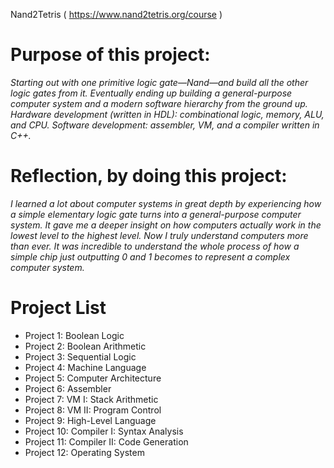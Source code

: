 Nand2Tetris ( https://www.nand2tetris.org/course )

# Purpose of this project:
*Starting out with one primitive logic gate—Nand—and build all the other logic gates from it.*
*Eventually ending up building a general-purpose computer system and a modern software hierarchy from the ground up.*
*Hardware development (written in HDL): combinational logic, memory, ALU, and CPU.*
*Software development: assembler, VM, and a compiler written in C++.*

# Reflection, by doing this project:
*I learned a lot about computer systems in great depth by experiencing how a simple elementary logic gate turns into a general-purpose computer system.*
*It gave me a deeper insight on how computers actually work in the lowest level to the highest level. Now I truly understand computers more than ever.*
*It was incredible to understand the whole process of how a simple chip just outputting 0 and 1 becomes to represent a complex computer system.*

# Project List
* Project 1: Boolean Logic
* Project 2: Boolean Arithmetic
* Project 3: Sequential Logic   
* Project 4: Machine Language 
* Project 5: Computer Architecture  
* Project 6: Assembler   
* Project 7: VM I: Stack Arithmetic   
* Project 8: VM II: Program Control   
* Project 9: High-Level Language  
* Project 10: Compiler I: Syntax Analysis   
* Project 11: Compiler II: Code Generation   
* Project 12: Operating System 
